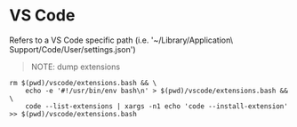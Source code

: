 # VS Code

Refers to a VS Code specific path (i.e. '~/Library/Application\ Support/Code/User/settings.json')

> NOTE: dump extensions

```shell
rm $(pwd)/vscode/extensions.bash && \
    echo -e '#!/usr/bin/env bash\n' > $(pwd)/vscode/extensions.bash && \
    code --list-extensions | xargs -n1 echo 'code --install-extension' >> $(pwd)/vscode/extensions.bash
```
